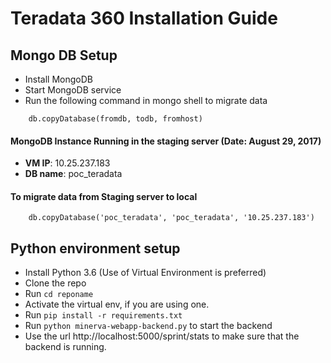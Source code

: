 # Teradata 360 Installation Guide

## Mongo DB Setup
* Install MongoDB
* Start MongoDB service
* Run the following command in mongo shell to migrate data
```
    db.copyDatabase(fromdb, todb, fromhost)
```

#### MongoDB Instance Running in the staging server (Date: August 29, 2017)

* **VM IP**: 10.25.237.183
* **DB name**: poc_teradata

#### To migrate data from Staging server to local
```
    db.copyDatabase('poc_teradata', 'poc_teradata', '10.25.237.183')
```


## Python environment setup
* Install Python 3.6 (Use of Virtual Environment is preferred)
* Clone the repo
* Run ``` cd reponame ```
* Activate the virtual env, if you are using one.
* Run ```pip install -r requirements.txt```
* Run ```python minerva-webapp-backend.py``` to start the backend
* Use the url http://localhost:5000/sprint/stats to make sure that the backend is running.
